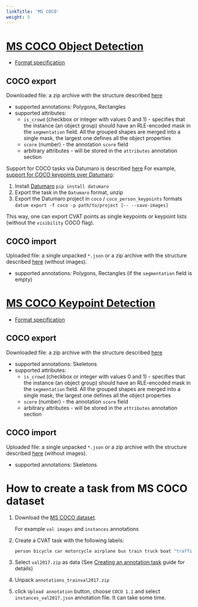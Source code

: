 ```yaml
---
linkTitle: 'MS COCO'
weight: 5
---
```


[MS COCO Object Detection](http://cocodataset.org/#format-data)
==============

- [Format specification](https://openvinotoolkit.github.io/datumaro/docs/formats/coco/)

COCO export
---------------

Downloaded file: a zip archive with the structure described [here](https://openvinotoolkit.github.io/datumaro/docs/formats/coco/#import-coco-dataset)

- supported annotations: Polygons, Rectangles
- supported attributes:
  - `is_crowd` (checkbox or integer with values 0 and 1) -
    specifies that the instance (an object group) should have an
    RLE-encoded mask in the `segmentation` field. All the grouped shapes
    are merged into a single mask, the largest one defines all
    the object properties
  - `score` (number) - the annotation `score` field
  - arbitrary attributes - will be stored in the `attributes` annotation section

Support for COCO tasks via Datumaro is described [here](https://openvinotoolkit.github.io/datumaro/docs/formats/coco/#export-to-other-formats)
For example, [support for COCO keypoints over Datumaro](https://github.com/openvinotoolkit/cvat/issues/2910#issuecomment-726077582):

1. Install [Datumaro](https://github.com/openvinotoolkit/datumaro)
   `pip install datumaro`
2. Export the task in the `Datumaro` format, unzip
3. Export the Datumaro project in `coco` / `coco_person_keypoints` formats
   `datum export -f coco -p path/to/project [-- --save-images]`

This way, one can export CVAT points as single keypoints or
keypoint lists (without the `visibility` COCO flag).

COCO import
---------------

Uploaded file: a single unpacked `*.json` or a zip archive with the structure described
[here](https://openvinotoolkit.github.io/datumaro/docs/formats/coco/#import-coco-dataset)
(without images).

- supported annotations: Polygons, Rectangles (if the `segmentation` field is empty)

[MS COCO Keypoint Detection](https://cocodataset.org/#keypoints-2020)
==============

- [Format specification](https://openvinotoolkit.github.io/datumaro/docs/formats/coco/)

COCO export
---------------

Downloaded file: a zip archive with the structure described [here](https://openvinotoolkit.github.io/datumaro/docs/formats/coco/#import-coco-dataset)

- supported annotations: Skeletons
- supported attributes:
  - `is_crowd` (checkbox or integer with values 0 and 1) -
    specifies that the instance (an object group) should have an
    RLE-encoded mask in the `segmentation` field. All the grouped shapes
    are merged into a single mask, the largest one defines all
    the object properties
  - `score` (number) - the annotation `score` field
  - arbitrary attributes - will be stored in the `attributes` annotation section

COCO import
---------------

Uploaded file: a single unpacked `*.json` or a zip archive with the structure described
[here](https://openvinotoolkit.github.io/datumaro/docs/formats/coco/#import-coco-dataset)
(without images).

- supported annotations: Skeletons

How to create a task from MS COCO dataset
==============

1. Download the [MS COCO dataset](https://openvinotoolkit.github.io/datumaro/docs/formats/coco/#import-coco-dataset).

   For example `val images` and `instances` annotations

2. Create a CVAT task with the following labels:

   ```bash
   person bicycle car motorcycle airplane bus train truck boat "traffic light" "fire hydrant" "stop sign" "parking meter" bench bird cat dog horse sheep cow elephant bear zebra giraffe backpack umbrella handbag tie suitcase frisbee skis snowboard "sports ball" kite "baseball bat" "baseball glove" skateboard surfboard "tennis racket" bottle "wine glass" cup fork knife spoon bowl banana apple sandwich orange broccoli carrot "hot dog" pizza donut cake chair couch "potted plant" bed "dining table" toilet tv laptop mouse remote keyboard "cell phone" microwave oven toaster sink refrigerator book clock vase scissors "teddy bear" "hair drier" toothbrush
   ```

3. Select `val2017.zip` as data
   (See [Creating an annotation task](/docs/manual/basics/creating_an_annotation_task/)
   guide for details)

4. Unpack `annotations_trainval2017.zip`

5. click `Upload annotation` button,
   choose `COCO 1.1` and select `instances_val2017.json`
   annotation file. It can take some time.
